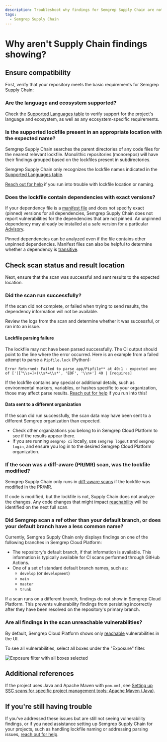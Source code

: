 ```yaml
---
description: Troubleshoot why findings for Semgrep Supply Chain are not showing.
tags:
  - Semgrep Supply Chain
---
```

# Why aren't Supply Chain findings showing?

## Ensure compatibility

First, verify that your repository meets the basic requirements for Semgrep Supply Chain:

### Are the language and ecosystem supported?

Check the [Supported Languages table](/docs/supported-languages/#general-availability) to verify support for the project's language and ecosystem, as well as any ecosystem-specific requirements.

###  Is the supported lockfile present in an appropriate location with the expected name?

Semgrep Supply Chain searches the parent directories of any code files for the nearest relevant lockfile. Monolithic repositories (monorepos) will have their findings grouped based on the lockfiles present in subdirectories.

Semgrep Supply Chain only recognizes the lockfile names indicated in the [Supported Languages table](/docs/supported-languages/#general-availability).

[Reach out for help](#if-youre-still-having-trouble) if you run into trouble with lockfile location or naming.

### Does the lockfile contain dependencies with exact versions?

If your dependency file is a [manifest file](/docs/semgrep-supply-chain/glossary/#manifest-file) and does not specify exact (pinned) versions for all dependencies, Semgrep Supply Chain does not report vulnerabilities for the dependencies that are not pinned. An unpinned dependency may already be installed at a safe version for a particular [Advisory](https://semgrep.dev/docs/semgrep-supply-chain/glossary/#advisory).

Pinned dependencies can be analyzed even if the file contains other unpinned dependencies. Manifest files can also be helpful to determine whether a dependency is [transitive](/docs/semgrep-supply-chain/glossary/#transitive-or-indirect-dependency).

## Check scan status and result location

Next, ensure that the scan was successful and sent results to the expected location.

### Did the scan run successfully?

If the scan did not complete, or failed when trying to send results, the dependency information will not be available.

Review the logs from the scan and determine whether it was successful, or ran into an issue.

#### Lockfile parsing failure

The lockfile may not have been parsed successfully. The CI output should point to the line where the error occurred. Here is an example from a failed attempt to parse a `Pipfile.lock` (Python):

```
Error Returned: Failed to parse app/Pipfile** at 40:1 - expected one of ['([^\\s=]+)\\s*=\\s*', 'EOF', '\\n+'] 40 | [requires]
```

If the lockfile contains any special or additional details, such as environmental markers, variables, or hashes specific to your organization, those may affect parse results. [Reach out for help](#if-youre-still-having-trouble) if you run into this!

#### Data sent to a different organization

If the scan did run successfully, the scan data may have been sent to a different Semgrep organization than expected.

* Check other organizations you belong to in Semgrep Cloud Platform to see if the results appear there.
* If you are running `semgrep ci` locally, use `semgrep logout` and `semgrep login`, and ensure you log in to the desired Semgrep Cloud Platform organization.

### If the scan was a diff-aware (PR/MR) scan, was the lockfile modified? 

Semgrep Supply Chain only runs in [diff-aware scans](/docs/semgrep-ci/running-semgrep-ci-with-semgrep-cloud-platform/#diff-aware-scanning) if the lockfile was modified in the PR/MR.

If code is modified, but the lockfile is not, Supply Chain does not analyze the changes. Any code changes that might impact [reachability](/docs/semgrep-supply-chain/glossary/#reachability) will be identified on the next full scan.

### Did Semgrep scan a ref other than your default branch, or does your default branch have a less common name?

Currently, Semgrep Supply Chain only displays findings on one of the following branches in Semgrep Cloud Platform:

* The repository's default branch, if that information is available. This information is typically available for CI scans performed through GitHub Actions.
* One of a set of standard default branch names, such as:
  * `develop` (or `development`)
  * `main`
  * `master`
  * `trunk`

If a scan runs on a different branch, findings do not show in Semgrep Cloud Platform. This prevents vulnerability findings from persisting incorrectly after they have been resolved on the repository's primary branch.

### Are all findings in the scan unreachable vulnerabilities?

By default, Semgrep Cloud Platform shows only [reachable](/docs/semgrep-supply-chain/glossary/#reachability) vulnerabilities in the UI. 

To see all vulnerabilities, select all boxes under the "Exposure" filter.

![Exposure filter with all boxes selected](/img/kb/ssc-vuln-filter.png)

## Additional references

If the project uses Java and Apache Maven with `pom.xml`, see [Setting up SSC scans for specific project management tools:
Apache Maven (Java)](/docs/semgrep-supply-chain/getting-started/#apache-maven-java).

## If you're still having trouble

If you've addressed these issues but are still not seeing vulnerability findings, or if you need assistance setting up Semgrep Supply Chain for your projects, such as handling lockfile naming or addressing parsing issues, [reach out for help](/docs/support/).